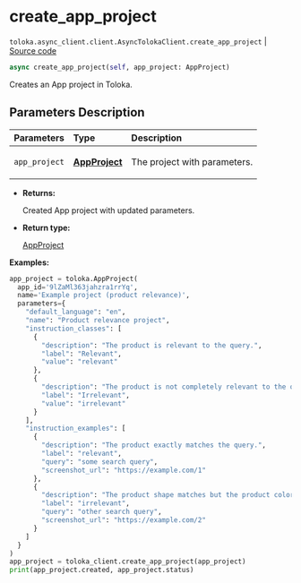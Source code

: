 # create_app_project
`toloka.async_client.client.AsyncTolokaClient.create_app_project` | [Source code](https://github.com/Toloka/toloka-kit/blob/v1.2.0.post1/src/async_client/client.py#L0)

```python
async create_app_project(self, app_project: AppProject)
```

Creates an App project in Toloka.

## Parameters Description

| Parameters | Type | Description |
| :----------| :----| :-----------|
`app_project`|**[AppProject](toloka.client.app.AppProject.md)**|<p>The project with parameters.</p>

* **Returns:**

  Created App project with updated parameters.

* **Return type:**

  [AppProject](toloka.client.app.AppProject.md)

**Examples:**


```python
app_project = toloka.AppProject(
  app_id='9lZaMl363jahzra1rrYq',
  name='Example project (product relevance)',
  parameters={
    "default_language": "en",
    "name": "Product relevance project",
    "instruction_classes": [
      {
        "description": "The product is relevant to the query.",
        "label": "Relevant",
        "value": "relevant"
      },
      {
        "description": "The product is not completely relevant to the query.",
        "label": "Irrelevant",
        "value": "irrelevant"
      }
    ],
    "instruction_examples": [
      {
        "description": "The product exactly matches the query.",
        "label": "relevant",
        "query": "some search query",
        "screenshot_url": "https://example.com/1"
      },
      {
        "description": "The product shape matches but the product color does not.",
        "label": "irrelevant",
        "query": "other search query",
        "screenshot_url": "https://example.com/2"
      }
    ]
  }
)
app_project = toloka_client.create_app_project(app_project)
print(app_project.created, app_project.status)
```
